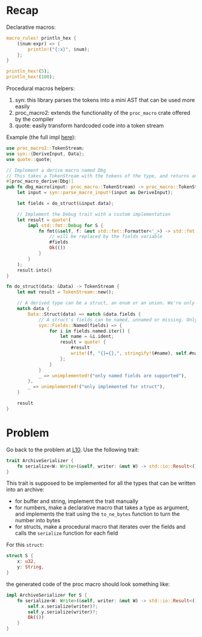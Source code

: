 # Recap

Declarative macros:
```rs
macro_rules! println_hex {
    ($num:expr) => {
        println!("{:x}", $num);
    };
}

println_hex!(5);
println_hex!(100);
```

Procedural macros helpers:
1. syn: this library parses the tokens into a mini AST that can be used more easily
2. proc_macro2: extends the functionality of the `proc_macro` crate offered by the compiler
3. quote: easily transform hardcoded code into a token stream

Example (the full impl [here](hello_world)):
```rs
use proc_macro2::TokenStream;
use syn::{DeriveInput, Data};
use quote::quote;

// Implement a derive macro named Dbg
// This takes a TokenStream with the tokens of the type, and returns another TokenStream with the tokens to be added to the code
#[proc_macro_derive(Dbg)]
pub fn dbg_macro(input: proc_macro::TokenStream) -> proc_macro::TokenStream {
    let input = syn::parse_macro_input!(input as DeriveInput);

    let fields = do_struct(&input.data);

    // Implement the Debug trait with a custom implementation
    let result = quote!(
        impl std::fmt::Debug for S {
            fn fmt(&self, f: &mut std::fmt::Formatter<'_>) -> std::fmt::Result {
                // will be replaced by the fields variable
                #fields
                Ok(())
            }
        }
    );
    result.into()
}

fn do_struct(data: &Data) -> TokenStream {
    let mut result = TokenStream::new();

    // A derived type can be a struct, an enum or an union. We're only interested in the struct
    match data {
        Data::Struct(data) => match &data.fields {
            // A struct's fields can be named, unnamed or missing. Only deal with the named fields
            syn::Fields::Named(fields) => {
                for i in fields.named.iter() {
                    let name = &i.ident;
                    result = quote! {
                        #result
                        write!(f, "{}={},", stringify!(#name), self.#name)?;
                    };
                }
            }
            _ => unimplemented!("only named fields are supported"),
        },
        _ => unimplemented!("only implemented for struct"),
    }

    result
}
```

# Problem

Go back to the problem at [L10](../l10/readme.md). Use the following trait:
```rs
trait ArchiveSerializer {
    fn serialize<W: Write>(&self, writer: &mut W) -> std::io::Result<()>;
}
```
This trait is supposed to be implemented for all the types that can be written into an archive:
- for buffer and string, implement the trait manually
- for numbers, make a declarative macro that takes a type as argument, and implements the trait using the `to_ne_bytes` function to turn the number into bytes
- for structs, make a procedural macro that iterates over the fields and calls the `serialize` function for each field

For this `struct`:
```rs
struct S {
    x: u32,
    y: String,
}
```
the generated code of the proc macro should look something like:
```rs
impl ArchiveSerializer for S {
    fn serialize<W: Write>(&self, writer: &mut W) -> std::io::Result<()> {
        self.x.serialize(writer)?;
        self.y.serialize(writer)?;
        Ok(())
    }
}
```